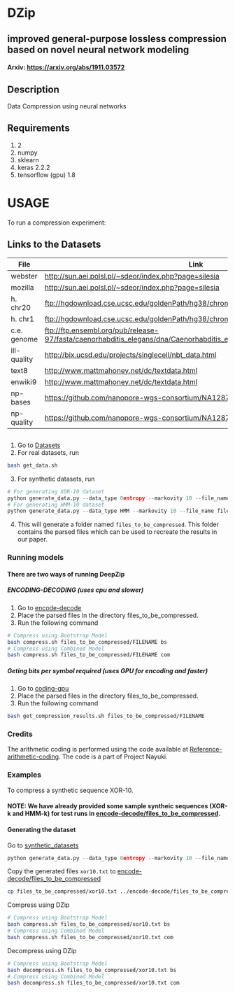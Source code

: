# DZip
## improved general-purpose lossless compression based on novel neural network modeling
#### Arxiv: https://arxiv.org/abs/1911.03572
## Description
Data Compression using neural networks


## Requirements

1.  2
2. numpy
3. sklearn
4. keras 2.2.2
5. tensorflow (gpu) 1.8

# USAGE
To run a compression experiment: 


## Links to the Datasets
| File | Link |
|------|------|
|webster|http://sun.aei.polsl.pl/~sdeor/index.php?page=silesia|
|mozilla|http://sun.aei.polsl.pl/~sdeor/index.php?page=silesia|
|h. chr20|ftp://hgdownload.cse.ucsc.edu/goldenPath/hg38/chromosomes/chr20.fa.gz|
|h. chr1|ftp://hgdownload.cse.ucsc.edu/goldenPath/hg38/chromosomes/chr1.fa.gz|
|c.e. genome|ftp://ftp.ensembl.org/pub/release-97/fasta/caenorhabditis_elegans/dna/Caenorhabditis_elegans.WBcel235.dna.toplevel.fa.gz|
|ill-quality|http://bix.ucsd.edu/projects/singlecell/nbt_data.html|
|text8|http://www.mattmahoney.net/dc/textdata.html|
|enwiki9|http://www.mattmahoney.net/dc/textdata.html|
|np-bases|https://github.com/nanopore-wgs-consortium/NA12878|
|np-quality|https://github.com/nanopore-wgs-consortium/NA12878|

##
1. Go to [Datasets](./Datasets)
2. For real datasets, run
```bash
bash get_data.sh
```
3. For synthetic datasets, run
```python
# For generating XOR-10 dataset
python generate_data.py --data_type 0entropy --markovity 10 --file_name files_to_be_compressed/xor10.txt
# For generating HMM-10 dataset
python generate_data.py --data_type HMM --markovity 10 --file_name files_to_be_compressed/hmm10.txt
```
4. This will generate a folder named `files_to_be_compressed`. This folder contains the parsed files which can be used to recreate the results in our paper.

### Running models
#### There are two ways of running DeepZip

##### ENCODING-DECODING (uses cpu and slower)
1. Go to [encode-decode](./encode-decode)
2. Place the parsed files in the directory files_to_be_compressed.
3. Run the following command

```bash 
# Compress using Bootstrap Model
bash compress.sh files_to_be_compressed/FILENAME bs
# Compress using Combined Model
bash compress.sh files_to_be_compressed/FILENAME com
```

##### Geting bits per symbol required (uses GPU for encoding and faster)
1. Go to [coding-gpu](./coding-gpu)
2. Place the parsed files in the directory files_to_be_compressed.
3. Run the following command

```bash 
bash get_compression_results.sh files_to_be_compressed/FILENAME
```

### Credits
The arithmetic coding is performed using the code available at [Reference-arithmetic-coding](https://github.com/nayuki/Reference-arithmetic-coding). The code is a part of Project Nayuki.

### Examples

To compress a synthetic sequence XOR-10. 

#### NOTE: We have already provided some sample syntheic sequences (XOR-k and HMM-k) for test runs in [encode-decode/files_to_be_compressed](./encode-decode/files_to_be_compressed).

#### Generating the dataset

Go to [synthetic_datasets](./Datasets/synthetic_datasets)
```python
python generate_data.py --data_type 0entropy --markovity 10 --file_name files_to_be_compressed/xor10.txt
```

Copy the generated files `xor10.txt` to [encode-decode/files_to_be_compressed](./encode-decode/files_to_be_compressed)
```bash
cp files_to_be_compressed/xor10.txt ../encode-decode/files_to_be_compressed/
```


Compress using DZip
```bash 
# Compress using Bootstrap Model
bash compress.sh files_to_be_compressed/xor10.txt bs
# Compress using Combined Model
bash compress.sh files_to_be_compressed/xor10.txt com
```
Decompress using DZip

```bash 
# Compress using Bootstrap Model
bash decompress.sh files_to_be_compressed/xor10.txt bs
# Compress using Combined Model
bash decompress.sh files_to_be_compressed/xor10.txt com
```
